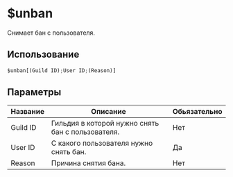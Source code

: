 # $unban
Снимает бан с пользователя.

## Использование
```py
$unban[(Guild ID);User ID;(Reason)]
```

## Параметры
| Название | Описание | Обьязательно |
| -------- | -------- | ------------ |
| Guild ID | Гильдия в которой нужно снять бан с пользователя. | Нет |
| User ID | С какого пользователя нужно снять бан. | Да |
| Reason | Причина снятия бана. | Нет |